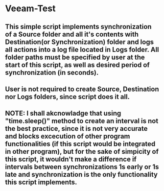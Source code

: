 # Veeam-Test

## This simple script implements synchronization of a Source folder and all it's contents with Destination(or Synchronization) folder and logs all actions into a log file located in Logs folder. All folder paths must be specified by user at the start of this script, as well as desired period of synchronization (in seconds).

## User is not required to create Source, Destination nor Logs folders, since script does it all.

## NOTE: I shall akcnowladge that using "time.sleep()" method to create an interval is not the best practice, since it is not very accurate and blocks excecution of other program functionalities (if this script would be integrated in other program), but for the sake of simpicity of this script, it wouldn't make a difference if intervals between synchronizations 1s early or 1s late and synchronization is the only functionality this script implements.
